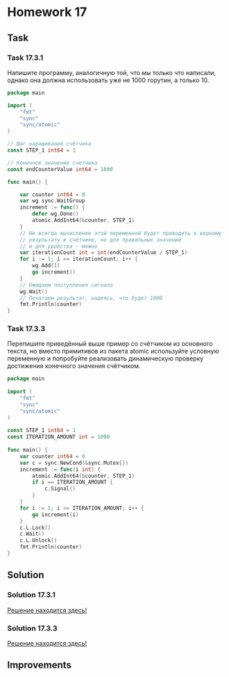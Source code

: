 # Homework 17

## Task

### Task 17.3.1

Напишите программу, аналогичную той, что мы только что написали, однако она должна использовать уже не 1000 горутин, а
только 10.

```go
package main

import (
	"fmt"
	"sync"
	"sync/atomic"
)

// Шаг наращивания счётчика
const STEP_1 int64 = 1

// Конечное значение счетчика
const endCounterValue int64 = 1000

func main() {

	var counter int64 = 0
	var wg sync.WaitGroup
	increment := func() {
		defer wg.Done()
		atomic.AddInt64(&counter, STEP_1)
	}
	// Не всегда вычисление этой переменной будет приводить к верному 
	// результату в счётчике, но для правильных значений 
	// и для удобства - можно
	var iterationCount int = int(endCounterValue / STEP_1)
	for i := 1; i <= iterationCount; i++ {
		wg.Add(1)
		go increment()
	}
	// Ожидаем поступления сигнала
	wg.Wait()
	// Печатаем результат, надеясь, что будет 1000
	fmt.Println(counter)
}
```

### Task 17.3.3

Перепишите приведённый выше пример со счётчиком из основного текста, но вместо примитивов из пакета atomic используйте
условную переменную и попробуйте реализовать динамическую проверку достижения конечного значения счётчиком.

```go
package main
 
import (
    "fmt"
    "sync"
    "sync/atomic"
)
 
const STEP_1 int64 = 1
const ITERATION_AMOUNT int = 1000
 
func main() {
    var counter int64 = 0
    var c = sync.NewCond(&sync.Mutex{})
    increment := func(i int) {
        atomic.AddInt64(&counter, STEP_1)
        if i == ITERATION_AMOUNT {
            c.Signal()
        }
    }
    for i := 1; i <= ITERATION_AMOUNT; i++ {
        go increment(i)
    }
    c.L.Lock()
    c.Wait()
    c.L.Unlock()
    fmt.Println(counter)
}
```

## Solution

### Solution 17.3.1

[Решение находится здесь!](https://github.com/MoJIoToK/learning_go/blob/master/module17/homework_17.3.1.go)

### Solution 17.3.3

[Решение находится здесь!](https://github.com/MoJIoToK/learning_go/blob/master/module17/homework_17.3.3.go)

## Improvements
